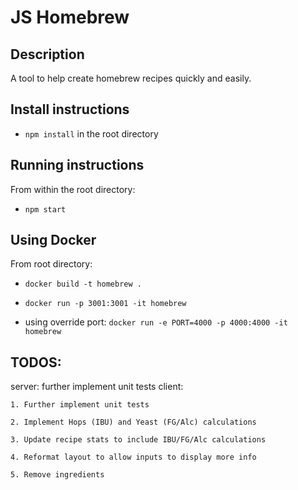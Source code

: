 # JS Homebrew
## Description
A tool to help create homebrew recipes quickly and easily.


## Install instructions
* `npm install` in the root directory

## Running instructions
From within the root directory:
* `npm start`

## Using Docker
From root directory:
* `docker build -t homebrew .`

* `docker run -p 3001:3001 -it homebrew`
* using override port: `docker run -e PORT=4000 -p 4000:4000 -it  homebrew`

## TODOS:
server: further implement unit tests
client:

    1. Further implement unit tests

    2. Implement Hops (IBU) and Yeast (FG/Alc) calculations

    3. Update recipe stats to include IBU/FG/Alc calculations

    4. Reformat layout to allow inputs to display more info

    5. Remove ingredients